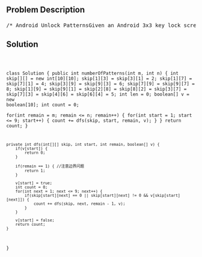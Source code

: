 <!--
<style>
  body { font-family: Arial, sans-serif; }
  .container { max-width: 700px; margin: 0 auto; padding: 10px; }
  .comment-block { background-color: #f9f9f9; padding: 10px; border-left: 5px solid #ccc; overflow-wrap: break-word; white-space: pre-wrap; }
  .code-block { background-color: #f4f4f4; padding: 10px; border: 1px solid #ddd; overflow-wrap: break-word; white-space: pre-wrap; }
</style>
-->

<div class='container'>
<h2>Problem Description</h2>
<div class='comment-block'>
<pre>
/* Android Unlock PatternsGiven an Android 3x3 key lock screen and two integers m and n, where 1 ≤ m≤ n ≤ 9,count the total number of unlock patterns of the Android lock screen, whichconsist of minimum of m keys and maximum n keys.Rules for a valid pattern:Each pattern must connect at least m keys and at most n keys.All the keys must be distinct.If the line connecting two consecutive keys in the pattern passes throughany other keys,the other keys must have previously selected in the pattern. No jumpsthrough non selected key is allowed.The order of keys used matters.Explanation:| 1 | 2 | 3 || 4 | 5 | 6 || 7 | 8 | 9 |Invalid move: 4 - 1 - 3 - 6Line 1 - 3 passes through key 2 which had not been selected in the pattern.Invalid move: 4 - 1 - 9 - 2Line 1 - 9 passes through key 5 which had not been selected in the pattern.Valid move: 2 - 4 - 1 - 3 - 6Line 1 - 3 is valid because it passes through key 2, which had beenselected in the patternValid move: 6 - 5 - 4 - 1 - 9 - 2Line 1 - 9 is valid because it passes through key 5, which had beenselected in the pattern.Example:Given m = 1, n = 1, return 9.注意， 1， 8 中间算没有点，1， 6 也一样*/</pre>
</div>

<h2>Solution</h2>
<div class='code-block'>
<pre><code class='language-java'>

class Solution {
    public int numberOfPatterns(int m, int n) {
        int skip[][] = new int[10][10];
        skip[1][3] = skip[3][1] = 2;
        skip[1][7] = skip[7][1] = 4;
        skip[3][9] = skip[9][3] = 6;
        skip[7][9] = skip[9][7] = 8;
        skip[1][9] = skip[9][1] = skip[2][8] = skip[8][2] = skip[3][7] = skip[7][3] = skip[4][6] = skip[6][4] = 5;
        int len = 0;
        boolean[] v = new boolean[10];
        int count = 0;  
        for(int remain = m; remain <= n; remain++) {
            for(int start = 1; start <= 9; start++) {
                count += dfs(skip, start, remain, v);
            }
        }
        return count;
    }
    
    
    private int dfs(int[][] skip, int start, int remain, boolean[] v) {
        if(v[start]) {
            return 0;
        }
        
        if(remain == 1) { //注意边界问题
            return 1;
        }
        
        v[start] = true;
        int count = 0;
        for(int next = 1; next <= 9; next++) {
            if(skip[start][next] == 0 || skip[start][next] != 0 && v[skip[start][next]]) {
                count += dfs(skip, next, remain - 1, v);
            }
        }
        
        v[start] = false;
        return count;
    }
}</code></pre>
</div>
</div>
